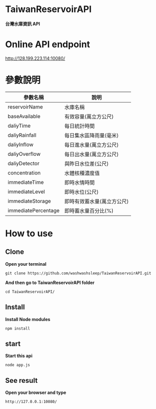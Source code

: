 # TaiwanReservoirAPI

**台灣水庫資訊 API**

# Online API endpoint

http://128.199.223.114:10080/

# 參數說明

| 參數名稱 | 說明  |
|---|---|
| reservoirName  |  水庫名稱  |
| baseAvailable  | 有效容量(萬立方公尺)  |
| daliyTime  |  每日統計時間 |
| daliyRainfall  |  每日集水區降雨量(毫米) |
| daliyInflow  |  每日進水量(萬立方公尺) |
| daliyOverflow  |  每日出水量(萬立方公尺)|
| daliyDetector  |  與昨日水位差(公尺)|
| concentration  |  水體核種濃度值|
| immediateTime  |  即時水情時間|
| immediateLevel  |  即時水位(公尺)|
| immediateStorage  |  即時有效蓄水量(萬立方公尺)|
| immediatePercentage  |  即時蓄水量百分比(%)|

# How to use

## Clone

**Open your terminal**

`git clone https://github.com/washwashsleep/TaiwanReservoirAPI.git`

**And then go to TaiwanReservoirAPI folder**

`cd TaiwanReservoirAPI/`


## Install

**Install Node modules**

`npm install`

## start

**Start this api**

`node app.js`

## See result

**Open your browser and type**

`http://127.0.0.1:10080/`
